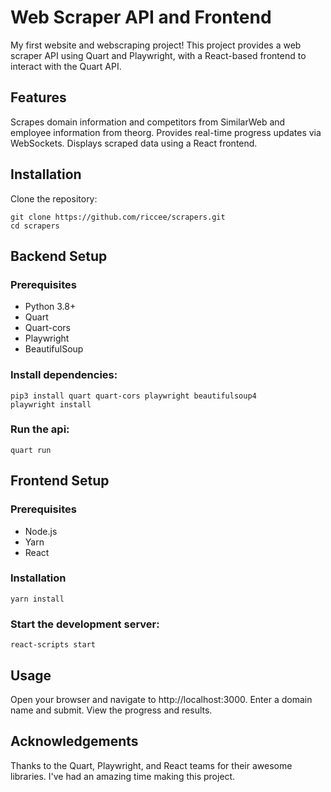 # Web Scraper API and Frontend

My first website and webscraping project! This project provides a web scraper API using Quart and Playwright, with a React-based frontend to interact with the Quart API.

## Features

Scrapes domain information and competitors from SimilarWeb and employee information from theorg.
Provides real-time progress updates via WebSockets.
Displays scraped data using a React frontend.

## Installation
Clone the repository:
```
git clone https://github.com/riccee/scrapers.git
cd scrapers
```

## Backend Setup

### Prerequisites
- Python 3.8+ 
- Quart 
- Quart-cors 
- Playwright 
- BeautifulSoup 


### Install dependencies:
```
pip3 install quart quart-cors playwright beautifulsoup4
playwright install
```
### Run the api:
```
quart run
```

## Frontend Setup

### Prerequisites
- Node.js
- Yarn
- React

### Installation
```
yarn install
```

### Start the development server:
```
react-scripts start
```

## Usage
Open your browser and navigate to http://localhost:3000.
Enter a domain name and submit.
View the progress and results.

## Acknowledgements
Thanks to the Quart, Playwright, and React teams for their awesome libraries. I've had an amazing time making this project.

